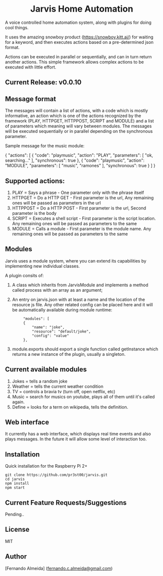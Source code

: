 <h1 align="center">Jarvis Home Automation</h1>

<p>
A voice controlled home automation system, along with plugins for doing cool things. 

It uses the amazing snowboy product (https://snowboy.kitt.ai/)
for waiting for a keyword, and then executes actions based on a pre-determined json format.

Actions can be executed in parallel or sequentially, and can in turn return another actions. This simple framework allows complex actions to be executed with little effort.
</p>

## Current Release: v0.0.10

## Message format

The messages will contain a list of actions, with a code which is mostly informative, an action which is one of the actions recognized by the framework (PLAY, HTTPGET, HTTPPOST, SCRIPT and MODULE) and a list of parameters which meaning will vary between modules. The messages will be executed sequentially or in parallel depending on the synchronous parameter.

Sample message for the music module:

{
  "actions": [
    {
      "code": "playmusic",
      "action": "PLAY",
      "parameters": [
        "ok, searching..."
      ],
      "synchronous": true
    },
    {
      "code": "playmusic",
      "action": "MODULE",
      "parameters": [
        "music",
        "ramones"
      ],
      "synchronous": true
    }
  ]
}

## Supported actions:
1. PLAY     = Says a phrase             - One parameter only with the phrase itself
2. HTTPGET  = Do a HTTP GET             - First parameter is the url, Any remaining ones will be passed as parameters in the url 
3. HTTPPOST = Do a HTTP POST            - First parameter is the url, Second parameter is the body
4. SCRIPT   = Executes a shell script   - First parameter is the script location. Any remaining ones will be passed as parameters to the same
5. MODULE   = Calls a module            - First parameter is the module name. Any remaining ones will be passed as parameters to the same


## Modules
Jarvis uses a module system, where you can extend its capabilities by implementing new individual classes.

A plugin consits of:

1. A class which inherits from JarvisModule and implements a method called process with an array as an argument;
2. An entry on jarvis.json with at least a name and the location of the resource js file. Any other related config can be placed here and it will be automatically available during module runtime: 

            "modules": [
            {
                "name": "joke",
                "resource": "default/joke",
                "config": "value"
            },

3. module.exports should export a single function called getInstance which returns a new instance of the plugin, usually a singleton.

## Current available modules
1. Jokes    = tells a random joke
2. Weather  = tells the current weather condition
3. TV       = controls a bravia tv (turn off, open netflix, etc)
4. Music    = search for musics on youtube, plays all of them until it's called again.
5. Define   = looks for a term on wikipedia, tells the definition.

## Web interface
It currently has a web interface, which displays real time events and also plays messages. In the future it will allow some level of interaction too.

## Installation
Quick installation for the Raspberry Pi 2+
```
git clone https://github.com/pr3st00/jarvis.git
cd jarvis
npm install
npm start
```

## Current Feature Requests/Suggestions
Pending..

## License
MIT

## Author
[Fernando Almeida] (fernando.c.almeida@gmail.com)
